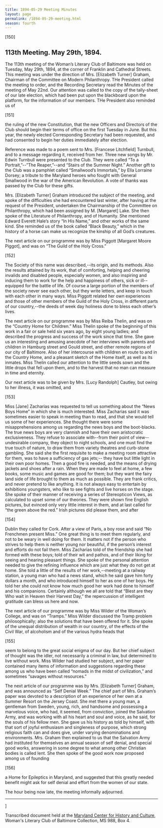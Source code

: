 ```yaml
---
title: 1894-05-29 Meeting Minutes
layout: page
permalink: /1894-05-29-meeting.html
season: fourth
---
```


<style>
    #maincontent{
        font-size:1.4em;
    }
</style>
[150]

## 113th Meeting. May 29th, 1894.

The 113th meeting of the Woman’s Literary Club of Baltimore was held on Tuesday, May 29th, 1894, at the corner of Franklin and Cathedral Streets. This meeting was under the direction of Mrs. [Elizabeth Turner] Graham, Chairman of the Committee on Modern Philanthropy. THe President called the meeting to order, and the Recording Secretary read the Minutes of the meeting of May 22nd. Our attention was called to the copy of the tally-sheet of our late election, which had been put upon the blackboard upon the platform, for the information of our members. THe President also reminded us of

[151]

the ruling of the new Constitution, that the new Officers and Directors of the Club should begin their terms of office on the first Tuesday in June. But this year, the newly elected Corresponding Secretary had been requested, and had consented to begin her duties immediately after election.

Reference was made to a poem sent to Mrs. [Francese Litchfield] Turnbull, and to a message regarding it, received from her. Three new songs by Mr. Edwin Turnbull were presented to the Club. They were called “To a Portrait,”--”The Reaper,”--and “Stairs of the Summer Night.” Another gift to the Club was a pamphlet called “Smallwood’s Immortals,” by Ella Lorraine Dorsey; a tribute to the Maryland heroes who fought with General Smallwood in the war of the American Revolution. A vote of thanks was passed by the Club for these gifts.

Mrs. [Elizabeth Turner] Graham introduced the subject of the meeting, and spoke of the difficulties she had encountered last winter, after having at the request of the President, undertaken the Chairmanship of the Committee on Philanthropy, which had been assigned by M. [Margaret] Lake. She then spoke of the Literature of Philanthropy, and of Humanity. She mentioned Edward Everett Hale’s story “In His Name,” and other works of the same kind. She reminded us of the book called “Black Beauty,” which in the history of a horse can make us recognize the kinship of all God’s creatures.

The next article on our programme was by Miss Piggott [Margaret Moore Piggot], and was on “The Guild of the Holy Cross.”

[152]

The Society of this name was described,--its origin, and its methods. Also the results attained by its work, that of comforting, helping and cheering invalids and disabled people, especially women, and also inspiring and inducing them to work for the help and happiness of others, sick or ill--equipped for the battle of life. Of course a large portion of the members of the society never see each other, but they write letters, and keep in touch with each other in many ways. Miss Piggott related her own experiences and those of other members of the Guild of the Holy Cross, in different parts of our country,--the deeds of week day holiness done to bless each other’s lives.

The next article on our programme was by Miss Reiba Thelin, and was on the “Country Home for Children.” Miss Thelin spoke of the beginning of this work in a fair or sale held six years ago, by eight young ladies; and described the progress and success of the work since that time. She gave us an interesting and amusing anecdote of her interviews with parents and children in Hamburg street and Gould street, and other remote regions of our city of Baltimore. Also of her intercourse with children en route to and in the Country Home, and a pleasant sketch of the Home itself, as well as its inmates. Miss Thelin called our attention to the little seeds sown and the little drops that fell upon them, and to the harvest that no man can measure in time and eternity.

Our next article was to be given by Mrs. [Lucy Randolph] Cautley, but owing to her illness, it was omitted, and

[153]

Miss [Jane] Zacharias was requested to tell us something about the “News Boys Home” in which she is much interested. Miss Zacharias said it was sometimes easier to speak in meeting than to read, and that she would tell us some of her experiences. She thought there were some misapprehensions among us regarding the news boys and the boot-blacks. The true news boys are very clannish and have their own aristocratic exclusiveness. They refuse to associate with--from their point of view--undesirable company, they object to night schools, and one must find the true touch of nature, to draw them from variety theatres and curb-stone gambling. She said she the first requisite to make a meeting room attractive for them, was to have a sufficiency of gas jets;-- they have but little light in their own poor homes. Then a good fire is needed, and the means of drying jackets and shoes after a rain. When they are made to feel at home, a few books, some music and games are good for them; but they want the fairy land side of life brought to them as much as possible. They are frank critics, and never pretend to like anything. It is not always easy to entertain by exhibitions youngsters, who like to see fights and live horses on the stage. She spoke of their manner of receiving a series of Stereopticon Views, as calculated to upset some of our theories. They were shown fine English pictures, but evinced only very little interest in them, and at last called for “the green above the red.” Irish pictures did please them, and after

[154]

Dublin they called for Cork. After a view of Paris, a boy rose and said “No Frenchmen present Miss.” One great thing is to meet them regularly, and not to be weary in well doing for them. It matters not if the person who strives to help them is neither young nor beautiful, if the person’s interest and efforts do not fail them. Miss Zacharias told of the friendship she had formed with these boys; told of their wit and pathos, and of their liking for seeing and hearing pleasant things. She spoke of the personal attention needed to give the refining influence which are just what they do not get at home. She told a little of the results of her work,--meeting at a railway station, a young man who had a news stand, which he said gave him forty dollars a month, and who introduced himself to her as one of her boys. He told her she could not know how much good her work had done to himself and his companions. Certainly although we all are told that “Blest are they Who wait in Heaven their Harvest Day,” the repercussion of intelligent gratitude can bless us here and now.

The next article of our programme was by Miss Wilder of the Woman’s College, and was on “Tramps.” Miss Wilder discussed the Tramp problem philosophically; also the solutions that have been offered for it. She spoke of the unequal distribution of wealth in our country, of the effects of the Civil War, of alcoholism and of the various hydra heads that

[155]

seem to belong to the great social enigma of our day. But her chief subject of thought was the idler, not necessarily a criminal in law, but determined to live without work. Miss Wilder had studied her subject, and her paper contained many items of information and suggestions regarding these among us who have been called “nomads in the midst of civilization,” and sometimes “savages without resources.”

The next article of our programme was by Mrs. [Elizabeth Turner] Graham, and was announced as “Self Denial Week.” The chief part of Mrs. Graham’s paper was devoted to a description of an experience of her own at a Summer Resort on the Jersey Coast. She met there a young man, a gentleman from Sweden, young, rich, and handsome and possessing a marvelous voice, who had, it seemed, from conviction, joined the Salvation Army, and was working with all his heart and soul and voice, as he said, for the souls of his fellow men. She gave us his history as told by himself, with that sort of joyful enthusiasm and singleness of purpose, which strong religious faith can and does give, under varying denominations and environments. Mrs. Graham then explained to us that the Salvation Army had instituted for themselves an annual season of self denial, and special good works, answering in some degree to what among other Christian bodies is called lent. She then spoke of the good work now proposed among us of founding

[156]

a Home for Epileptics in Maryland, and suggested that this greatly needed benefit might ask for self denial and effort from the women of our state.

The hour being now late, the meeting informally adjourned.
<hr>]

Transcribed document held at the [Maryland Center for History and Culture](http://mdhs.org/), Woman's Literary Club of Baltimore Collection, MS 988, Box 4. 